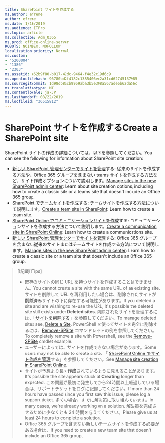 ```yaml
---
title: SharePoint サイトを作成する
ms.author: efrene
author: efrene
ms.date: 1/16/2019
ms.audience: ITPro
ms.topic: article
ms.collection: Adm_O365
ms.prod: office-online-server
ROBOTS: NOINDEX, NOFOLLOW
localization_priority: Normal
ms.custom:
- "5200004"
- "1386"
- "2303"
ms.assetid: e62b9f80-b017-42dc-9464-f4e32c19d6c9
ms.openlocfilehash: 96780bd2f4182c1385406ec2a31cd62745137985
ms.sourcegitcommit: 1d98db8acb9959aba3b5e308a567ade6b62da56c
ms.translationtype: MT
ms.contentlocale: ja-JP
ms.lasthandoff: 08/22/2019
ms.locfileid: "36515812"
---
```

# <a name="create-a-sharepoint-site"></a><span data-ttu-id="91ea6-102">SharePoint サイトを作成する</span><span class="sxs-lookup"><span data-stu-id="91ea6-102">Create a SharePoint site</span></span>

<span data-ttu-id="91ea6-103">SharePoint サイトの作成の詳細については、以下を参照してください。</span><span class="sxs-lookup"><span data-stu-id="91ea6-103">You can see the following for information about SharePoint site creation:</span></span>
- <span data-ttu-id="91ea6-104">[新しい SharePoint 管理センターでサイトを管理](https://docs.microsoft.com/sharepoint/manage-site-creation)する: 従来のサイトを作成する方法や、Office 365 グループを含まない teams サイトを作成する方法など、サイト作成オプションについて説明します。</span><span class="sxs-lookup"><span data-stu-id="91ea6-104">[Manage sites in the new SharePoint admin center](https://docs.microsoft.com/sharepoint/manage-site-creation): Learn about site creation options, including how to create a classic site or a teams site that doesn't include an Office 365 group.</span></span>
- <span data-ttu-id="91ea6-105">[SharePoint でチームサイトを作成](https://support.office.com/article/create-a-team-site-in-sharepoint-ef10c1e7-15f3-42a3-98aa-b5972711777d?ui=en-US&amp;rs=en-US&amp;ad=US)する: チームサイトを作成する方法について説明します。</span><span class="sxs-lookup"><span data-stu-id="91ea6-105">[Create a team site in SharePoint](https://support.office.com/article/create-a-team-site-in-sharepoint-ef10c1e7-15f3-42a3-98aa-b5972711777d?ui=en-US&amp;rs=en-US&amp;ad=US): Learn how to create a team site.</span></span>
- <span data-ttu-id="91ea6-106">[SharePoint Online でコミュニケーションサイトを作成](https://support.office.com/article/7fb44b20-a72f-4d2c-9173-fc8f59ba50eb)する: コミュニケーションサイトを作成する方法について説明します。</span><span class="sxs-lookup"><span data-stu-id="91ea6-106">[Create a communication site in SharePoint Online](https://support.office.com/article/7fb44b20-a72f-4d2c-9173-fc8f59ba50eb): Learn how to create a communications site.</span></span>
- <span data-ttu-id="91ea6-107">[新しい SharePoint 管理センターでサイトを管理](https://docs.microsoft.com/sharepoint/manage-sites-in-new-admin-center#create-a-site)する: Office 365 グループを含まない従来のサイトまたはチームサイトを作成する方法について説明します。</span><span class="sxs-lookup"><span data-stu-id="91ea6-107">[Manage sites in the new SharePoint admin center](https://docs.microsoft.com/sharepoint/manage-sites-in-new-admin-center#create-a-site):  Learn how to create a classic site or a team site that doesn't include an Office 365 group.</span></span>


  
> <span data-ttu-id="91ea6-108">[!記載</span><span class="sxs-lookup"><span data-stu-id="91ea6-108">[!Tips]</span></span>
> - <span data-ttu-id="91ea6-109">既存のサイトの同じ URL を持つサイトを作成することはできません。</span><span class="sxs-lookup"><span data-stu-id="91ea6-109">You cannot create a site with the same URL of an existing site.</span></span> <span data-ttu-id="91ea6-110">サイトを削除して URL を再利用したい場合は、削除されたサイトが**削除済み**サイトの下に存在する可能性があります。</span><span class="sxs-lookup"><span data-stu-id="91ea6-110">If you deleted a site and are wishing to re-use the URL, it's possible the deleted site still exists under **Deleted sites**.</span></span> <span data-ttu-id="91ea6-111">削除されたサイトを管理するには、「[サイトを削除する](https://docs.microsoft.com/sharepoint/manage-sites-in-new-admin-center#delete-a-site)」を参照してください。</span><span class="sxs-lookup"><span data-stu-id="91ea6-111">To manage deleted sites see, [Delete a Site](https://docs.microsoft.com/sharepoint/manage-sites-in-new-admin-center#delete-a-site).</span></span> <span data-ttu-id="91ea6-112">PowerShell を使ってサイトを完全に削除するには、[Remove-SPSite](https://docs.microsoft.com/sharepoint/manage-sites-in-new-admin-center#delete-a-site) コマンドレットの例を参照してください。</span><span class="sxs-lookup"><span data-stu-id="91ea6-112">To completely remove a site with Powershell, see the [Remove-SPSite](https://docs.microsoft.com/sharepoint/manage-sites-in-new-admin-center#delete-a-site) cmdlet example.</span></span>
> - <span data-ttu-id="91ea6-113">ユーザーによっては、サイトを作成できない場合があります。</span><span class="sxs-lookup"><span data-stu-id="91ea6-113">Some users may not be able to create a site.</span></span> <span data-ttu-id="91ea6-114">「 [SharePoint Online でサイト作成を管理](https://docs.microsoft.com/sharepoint/manage-site-creation)する」を参照してください。</span><span class="sxs-lookup"><span data-stu-id="91ea6-114">See [Manage site creation in SharePoint Online](https://docs.microsoft.com/sharepoint/manage-site-creation).</span></span>
> - <span data-ttu-id="91ea6-115">サイトが予想より長く**作成**されているように見えることがあります。</span><span class="sxs-lookup"><span data-stu-id="91ea6-115">It's possible the site appears stuck at **Creating** longer than expected.</span></span> <span data-ttu-id="91ea6-116">この問題が最初に発生してから24時間以上経過している場合は、サポートチケットをログに記録してください。</span><span class="sxs-lookup"><span data-stu-id="91ea6-116">If more than 24 hours have passed since you first saw this issue, please log a support ticket.</span></span> <span data-ttu-id="91ea6-117">多くの場合、すでに解決策に取り組んでいます。</span><span class="sxs-lookup"><span data-stu-id="91ea6-117">In many cases, we're already working on a solution.</span></span> <span data-ttu-id="91ea6-118">解決策を完成させるために少なくとも 24 時間を与えてください。</span><span class="sxs-lookup"><span data-stu-id="91ea6-118">Please give us at least 24 hours to complete a solution.</span></span>
> - <span data-ttu-id="91ea6-119">Office 365 グループを含まない新しいチームサイトを作成する必要がある場合は、</span><span class="sxs-lookup"><span data-stu-id="91ea6-119">If you need to create a new team site that doesn't include an Office 365 group,</span></span> 


